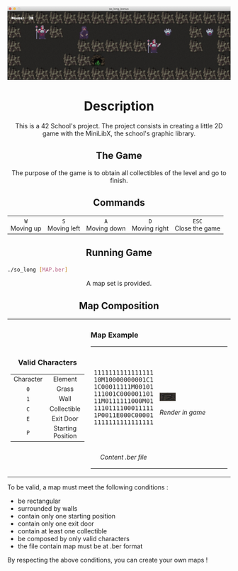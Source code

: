 <p align="center">
	<img src="/sprites/readme.png">
</p>

<h1 align="center">
	Description
</h1>
<p align="center">
	This is a 42 School's project. The project consists in creating a little 2D game with the MiniLibX, the school's graphic library.
</p>

<h2 align="center">
	The Game
</h2>
<p align="center">
	The purpose of the game is to obtain all collectibles of the level and go to finish.
</p>

<h2 align="center">
	Commands
</h2>
<table>
	<tr>
		<td align="center"><code>W</code><br>Moving up</td>
		<td align="center"><code>S</code><br>Moving left</td>
		<td align="center"><code>A</code><br>Moving down</td>
		<td align="center"><code>D</code><br>Moving right</td>
		<td align="center"><code>ESC</code><br>Close the game</td>
	</tr>
</table>

<h2 align="center">
	Running Game
</h2>

```bash
./so_long [MAP.ber]
```

<p align="center">
	A map set is provided.
</p>

<h2 align="center">
	Map Composition
</h2>
<table align="center">
	<tr>
		<td>
			<h3 align="center">
				Valid Characters
			</h3>
			<table align="center">
				<tr>
					<td align="center">Character</td><td align="center">Element</td>
				</tr>
				<tr>
					<td align="center"><code>0</code></td><td align="center">Grass</td>
				</tr>
				<tr>
					<td align="center"><code>1</code></td><td align="center">Wall</td>
				</tr>
				<tr>
					<td align="center"><code>C</code></td><td align="center">Collectible</td>
				</tr>
				<tr>
					<td align="center"><code>E</code></td><td align="center">Exit Door</td>
				</tr>
				<tr>
					<td align="center"><code>P</code></td><td align="center">Starting Position</td>
				</tr>
			</table>
		</td>
		<td>
			<table align="center">
				<h3>
					Map Example
				</h3>
				<tr>
					<td><br><br>
						<pre align="center">
1111111111111111
10M10000000001C1
1C00011111M00101
111001C000001101
11M0111111000M01
1110111100011111
1P0011E000C00001
1111111111111111</pre><br><br>
						<p align="center">
							<i>Content .ber file</i>
						</p>
					</td>
					<td>
						<img src="/sprites/readme2.png"  width="25%">
						<p>
							<i>Render in game</i>
						</p>
					</td>
				</tr>
			</table>
		</td>
	</tr>
</table>

<p>
	To be valid, a map must meet the following conditions :
	<ul>
		<li>be rectangular</li>
		<li>surrounded by walls</li>
		<li>contain only one starting position</li>
		<li>contain only one exit door</li>
		<li>contain at least one collectible</li>
		<li>be composed by only valid characters</li>
		<li>the file contain map must be at .ber format</li>
	</ul>
</p>
<p>
	By respecting the above conditions, you can create your own maps !
</p>
